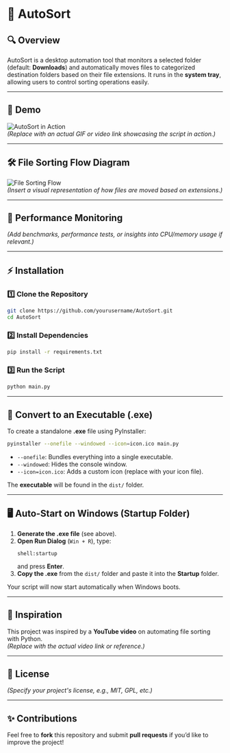# 📂 AutoSort

## 🔍 Overview
AutoSort is a desktop automation tool that monitors a selected folder (default: **Downloads**) and automatically moves files to categorized destination folders based on their file extensions. It runs in the **system tray**, allowing users to control sorting operations easily.

---

## 🎥 Demo
![AutoSort in Action](path/to/demo.gif)  
*(Replace with an actual GIF or video link showcasing the script in action.)*

---

## 🛠 File Sorting Flow Diagram
![File Sorting Flow](path/to/flow_diagram.png)  
*(Insert a visual representation of how files are moved based on extensions.)*

---

## 🚀 Performance Monitoring
*(Add benchmarks, performance tests, or insights into CPU/memory usage if relevant.)*

---

## ⚡ Installation

### **1️⃣ Clone the Repository**
```sh
git clone https://github.com/yourusername/AutoSort.git
cd AutoSort
```

### **2️⃣ Install Dependencies**
```sh
pip install -r requirements.txt
```

### **3️⃣ Run the Script**
```sh
python main.py
```

---

## 🔧 Convert to an Executable (.exe)

To create a standalone **.exe** file using PyInstaller:

```sh
pyinstaller --onefile --windowed --icon=icon.ico main.py
```
- `--onefile`: Bundles everything into a single executable.
- `--windowed`: Hides the console window.
- `--icon=icon.ico`: Adds a custom icon (replace with your icon file).

The **executable** will be found in the `dist/` folder.

---

## 🖥️ Auto-Start on Windows (Startup Folder)
1. **Generate the .exe file** (see above).
2. **Open Run Dialog** (`Win + R`), type:
   ```
   shell:startup
   ```
   and press **Enter**.
3. **Copy the .exe** from the `dist/` folder and paste it into the **Startup** folder.

Your script will now start automatically when Windows boots.

---

## 🌟 Inspiration
This project was inspired by a **YouTube video** on automating file sorting with Python.  
*(Replace with the actual video link or reference.)*

---

## 📜 License
*(Specify your project's license, e.g., MIT, GPL, etc.)*

---

## ✨ Contributions
Feel free to **fork** this repository and submit **pull requests** if you’d like to improve the project!

